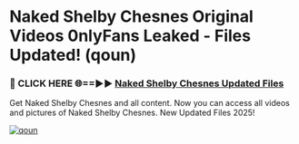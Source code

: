 # Naked Shelby Chesnes Original Videos 0nlyFans Leaked - Files Updated! (qoun)

<h3>🔴 CLICK HERE 🌐==►► <a href="https://tinyurl.com/yckcrads" rel="nofollow">Naked Shelby Chesnes Updated Files</a></h3>

Get Naked Shelby Chesnes and all content. Now you can access all videos and pictures of Naked Shelby Chesnes. New Updated Files 2025!

[![qoun](https://i.imgur.com/hpKpOFt.gif)](https://tinyurl.com/yckcrads)

